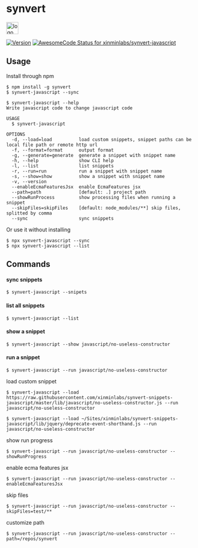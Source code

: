 # synvert

<img src="https://synvert.xinminlabs.com/img/logo_96.png" alt="logo" width="32" height="32" />

[![Version](https://img.shields.io/npm/v/synvert.svg)](https://npmjs.org/package/synvert)
[![AwesomeCode Status for xinminlabs/synvert-javascript](https://awesomecode.io/projects/a211af53-b83c-49e0-b12f-985463cbf297/status)](https://awesomecode.io/repos/xinminlabs/synvert-javascript)

## Usage

Install through npm

```
$ npm install -g synvert
$ synvert-javascript --sync

$ synvert-javascript --help
Write javascript code to change javascript code

USAGE
  $ synvert-javascript

OPTIONS
  -d, --load=load          load custom snippets, snippet paths can be local file path or remote http url
  -f, --format=format      output format
  -g, --generate=generate  generate a snippet with snippet name
  -h, --help               show CLI help
  -l, --list               list snippets
  -r, --run=run            run a snippet with snippet name
  -s, --show=show          show a snippet with snippet name
  -v, --version
  --enableEcmaFeaturesJsx  enable EcmaFeatures jsx
  --path=path              [default: .] project path
  --showRunProcess         show processing files when running a snippet
  --skipFiles=skipFiles    [default: node_modules/**] skip files, splitted by comma
  --sync                   sync snippets
```

Or use it without installing

```
$ npx synvert-javascript --sync
$ npx synvert-javascript --list
```

## Commands

#### sync snippets

```
$ synvert-javascript --snipets
```

#### list all snippets

```
$ synvert-javascript --list
```

#### show a snippet

```
$ synvert-javascript --show javascript/no-useless-constructor
```

#### run a snippet

```
$ synvert-javascript --run javascript/no-useless-constructor
```

load custom snippet

```
$ synvert-javascript --load https://raw.githubusercontent.com/xinminlabs/synvert-snippets-javascript/master/lib/javascript/no-useless-constructor.js --run javascript/no-useless-constructor

$ synvert-javascript --load ~/Sites/xinminlabs/synvert-snippets-javascript/lib/jquery/deprecate-event-shorthand.js --run javascript/no-useless-constructor
```

show run progress

```
$ synvert-javascript --run javascript/no-useless-constructor --showRunProgress
```

enable ecma features jsx

```
$ synvert-javascript --run javascript/no-useless-constructor --enableEcmaFeaturesJsx
```

skip files

```
$ synvert-javascript --run javascript/no-useless-constructor --skipFiles=test/**
```

customize path

```
$ synvert-javascript --run javascript/no-useless-constructor --path=/repos/synvert
```
